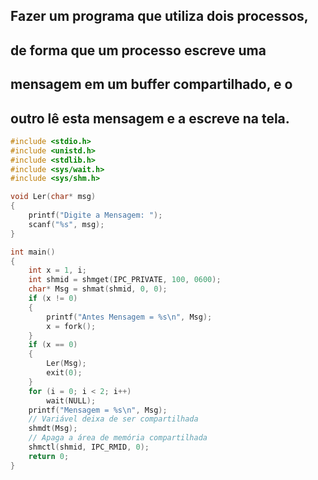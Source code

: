 ## Fazer um programa que utiliza dois processos,
## de forma que um processo escreve uma
## mensagem em um buffer compartilhado, e o
## outro lê esta mensagem e a escreve na tela.

```C
#include <stdio.h>
#include <unistd.h>
#include <stdlib.h>
#include <sys/wait.h>
#include <sys/shm.h>

void Ler(char* msg)
{
    printf("Digite a Mensagem: ");
    scanf("%s", msg);
}

int main()
{
    int x = 1, i;
    int shmid = shmget(IPC_PRIVATE, 100, 0600);
    char* Msg = shmat(shmid, 0, 0);
    if (x != 0)
    {
        printf("Antes Mensagem = %s\n", Msg);
        x = fork();
    }
    if (x == 0)
    {
        Ler(Msg);
        exit(0);
    }
    for (i = 0; i < 2; i++)
        wait(NULL);
    printf("Mensagem = %s\n", Msg);
    // Variável deixa de ser compartilhada
    shmdt(Msg);
    // Apaga a área de memória compartilhada
    shmctl(shmid, IPC_RMID, 0);
    return 0;
}
```
